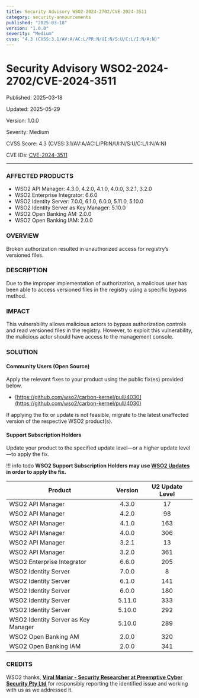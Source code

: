 ```yaml
---
title: Security Advisory WSO2-2024-2702/CVE-2024-3511
category: security-announcements
published: "2025-03-18"
version: "1.0.0"
severity: "Medium"
cvss: "4.3 (CVSS:3.1/AV:A/AC:L/PR:N/UI:N/S:U/C:L/I:N/A:N)"
---
```


# Security Advisory WSO2-2024-2702/CVE-2024-3511

<p class="doc-info">Published: 2025-03-18</p>
<p class="doc-info">Updated: 2025-05-29</p>
<p class="doc-info">Version: 1.0.0</p>
<p class="doc-info">Severity: Medium</p>
<p class="doc-info">CVSS Score: 4.3 (CVSS:3.1/AV:A/AC:L/PR:N/UI:N/S:U/C:L/I:N/A:N)</p>
<p class="doc-info">CVE IDs: <a href="https://www.cve.org/CVERecord?id=CVE-2024-3511">CVE-2024-3511</a></p>

---

### AFFECTED PRODUCTS
* WSO2 API Manager: 4.3.0, 4.2.0, 4.1.0, 4.0.0, 3.2.1, 3.2.0
* WSO2 Enterprise Integrator: 6.6.0
* WSO2 Identity Server: 7.0.0, 6.1.0, 6.0.0, 5.11.0, 5.10.0
* WSO2 Identity Server as Key Manager: 5.10.0
* WSO2 Open Banking AM: 2.0.0
* WSO2 Open Banking IAM: 2.0.0


### OVERVIEW
Broken authorization resulted in unauthorized access for registry’s versioned files.


### DESCRIPTION
Due to the improper implementation of authorization, a malicious user has been able to access versioned files in the registry using a specific bypass method.


### IMPACT
This vulnerability allows malicious actors to bypass authorization controls and read versioned files in the registry. However, to exploit this vulnerability, the malicious actor should have access to the management console.


### SOLUTION

#### Community Users (Open Source)
Apply the relevant fixes to your product using the public fix(es) provided below.

* [https://github.com/wso2/carbon-kernel/pull/4030](https://github.com/wso2/carbon-kernel/pull/4030)

If applying the fix or update is not feasible, migrate to the latest unaffected version of the respective WSO2 product(s).


#### Support Subscription Holders

Update your product to the specified update level—or a higher update level—to apply the fix.

!!! info todo
    **WSO2 Support Subscription Holders may use [WSO2 Updates](https://wso2.com/updates/) in order to apply the fix.**

| Product                             | Version | U2 Update Level |
| ----------------------------------- | :-----: | :-------------: |
| WSO2 API Manager                    |  4.3.0  |       17        |
| WSO2 API Manager                    |  4.2.0  |       98        |
| WSO2 API Manager                    |  4.1.0  |       163       |
| WSO2 API Manager                    |  4.0.0  |       306       |
| WSO2 API Manager                    |  3.2.1  |       13        |
| WSO2 API Manager                    |  3.2.0  |       361       |
| WSO2 Enterprise Integrator          |  6.6.0  |       205       |
| WSO2 Identity Server                |  7.0.0  |        8        |
| WSO2 Identity Server                |  6.1.0  |       141       |
| WSO2 Identity Server                |  6.0.0  |       180       |
| WSO2 Identity Server                | 5.11.0  |       333       |
| WSO2 Identity Server                | 5.10.0  |       292       |
| WSO2 Identity Server as Key Manager | 5.10.0  |       289       |
| WSO2 Open Banking AM                |  2.0.0  |       320       |
| WSO2 Open Banking IAM               |  2.0.0  |       341       |


### CREDITS
WSO2 thanks, **[Viral Maniar - Security Researcher at Preemptive Cyber Security Pty Ltd](https://www.preemptivecybersec.com)** for responsibly reporting the identified issue and working with us as we addressed it.
